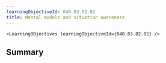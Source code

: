 ```yaml
---
learningObjectiveId: 040.03.02.02
title: Mental models and situation awareness
---
```


```tsx eval
<LearningOBjectives learningObjectiveId={040.03.02.02} />
```

## Summary

